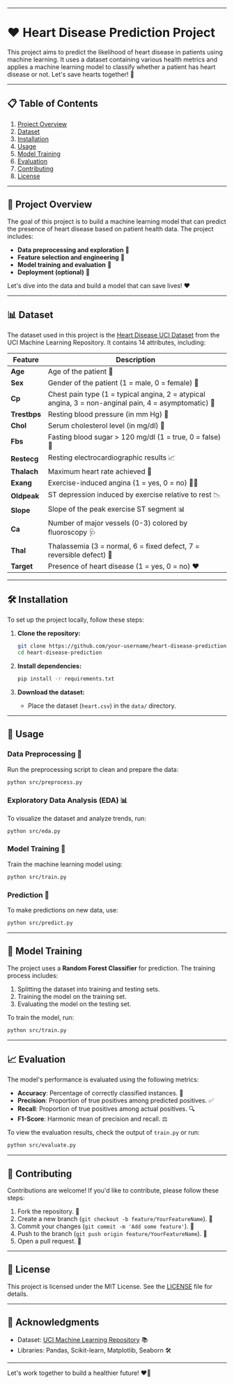

---

# ❤️ Heart Disease Prediction Project

This project aims to predict the likelihood of heart disease in patients using machine learning. It uses a dataset containing various health metrics and applies a machine learning model to classify whether a patient has heart disease or not. Let's save hearts together! 💓

---

## 📋 Table of Contents
1. [Project Overview](#-project-overview)
2. [Dataset](#-dataset)
3. [Installation](#-installation)
4. [Usage](#-usage)
5. [Model Training](#-model-training)
6. [Evaluation](#-evaluation)
7. [Contributing](#-contributing)
8. [License](#-license)

---

## 🚀 Project Overview

The goal of this project is to build a machine learning model that can predict the presence of heart disease based on patient health data. The project includes:
- **Data preprocessing and exploration** 🧹
- **Feature selection and engineering** 🔧
- **Model training and evaluation** 🤖
- **Deployment (optional)** 🚀

Let's dive into the data and build a model that can save lives! ❤️

---

## 📊 Dataset

The dataset used in this project is the [Heart Disease UCI Dataset](https://archive.ics.uci.edu/ml/datasets/Heart+Disease) from the UCI Machine Learning Repository. It contains 14 attributes, including:

| Feature       | Description                                                                 |
|---------------|-----------------------------------------------------------------------------|
| **Age**       | Age of the patient 🎂                                                        |
| **Sex**       | Gender of the patient (1 = male, 0 = female) 🚻                             |
| **Cp**        | Chest pain type (1 = typical angina, 2 = atypical angina, 3 = non-anginal pain, 4 = asymptomatic) 🤕 |
| **Trestbps**  | Resting blood pressure (in mm Hg) 💉                                         |
| **Chol**      | Serum cholesterol level (in mg/dl) 🥚                                       |
| **Fbs**       | Fasting blood sugar > 120 mg/dl (1 = true, 0 = false) 🍬                     |
| **Restecg**   | Resting electrocardiographic results 📈                                      |
| **Thalach**   | Maximum heart rate achieved 💓                                              |
| **Exang**     | Exercise-induced angina (1 = yes, 0 = no) 🏃‍♂️                              |
| **Oldpeak**   | ST depression induced by exercise relative to rest 📉                       |
| **Slope**     | Slope of the peak exercise ST segment 📊                                    |
| **Ca**        | Number of major vessels (0-3) colored by fluoroscopy 🩺                     |
| **Thal**      | Thalassemia (3 = normal, 6 = fixed defect, 7 = reversible defect) 🧬        |
| **Target**    | Presence of heart disease (1 = yes, 0 = no) ❤️                              |

---

## 🛠️ Installation

To set up the project locally, follow these steps:

1. **Clone the repository:**
   ```bash
   git clone https://github.com/your-username/heart-disease-prediction.git
   cd heart-disease-prediction
   ```

2. **Install dependencies:**
   ```bash
   pip install -r requirements.txt
   ```

3. **Download the dataset:**
   - Place the dataset (`heart.csv`) in the `data/` directory.

---

## 🚦 Usage

### Data Preprocessing 🧹
Run the preprocessing script to clean and prepare the data:
```bash
python src/preprocess.py
```

### Exploratory Data Analysis (EDA) 📊
To visualize the dataset and analyze trends, run:
```bash
python src/eda.py
```

### Model Training 🤖
Train the machine learning model using:
```bash
python src/train.py
```

### Prediction 🔮
To make predictions on new data, use:
```bash
python src/predict.py
```

---

## 🤖 Model Training

The project uses a **Random Forest Classifier** for prediction. The training process includes:
1. Splitting the dataset into training and testing sets.
2. Training the model on the training set.
3. Evaluating the model on the testing set.

To train the model, run:
```bash
python src/train.py
```

---

## 📈 Evaluation

The model's performance is evaluated using the following metrics:
- **Accuracy**: Percentage of correctly classified instances. 🎯
- **Precision**: Proportion of true positives among predicted positives. ✅
- **Recall**: Proportion of true positives among actual positives. 🔍
- **F1-Score**: Harmonic mean of precision and recall. ⚖️

To view the evaluation results, check the output of `train.py` or run:
```bash
python src/evaluate.py
```

---

## 🤝 Contributing

Contributions are welcome! If you'd like to contribute, please follow these steps:
1. Fork the repository. 🍴
2. Create a new branch (`git checkout -b feature/YourFeatureName`). 🌿
3. Commit your changes (`git commit -m 'Add some feature'`). 💾
4. Push to the branch (`git push origin feature/YourFeatureName`). 🚀
5. Open a pull request. 🎉

---

## 📜 License

This project is licensed under the MIT License. See the [LICENSE](LICENSE) file for details.

---

## 🙏 Acknowledgments

- Dataset: [UCI Machine Learning Repository](https://archive.ics.uci.edu/ml/datasets/Heart+Disease) 📚
- Libraries: Pandas, Scikit-learn, Matplotlib, Seaborn 🛠️

---

Let's work together to build a healthier future! ❤️🚀
